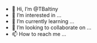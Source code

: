 - 👋 Hi, I’m @TBaltiny
- 👀 I’m interested in ...
- 🌱 I’m currently learning ...
- 💞️ I’m looking to collaborate on ...
- 📫 How to reach me ...

<!---
TBaltiny/TBaltiny is a ✨ special ✨ repository because its `README.md` (this file) appears on your GitHub profile.
You can click the Preview link to take a look at your changes.
--->
